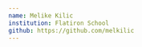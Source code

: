 ```yaml
---
name: Melike Kilic
institution: Flatiron School
github: https://github.com/melkilic
---
```


<!-- @format -->
